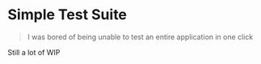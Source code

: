 # Simple Test Suite
> I was bored of being unable to test an entire application in one click

Still a lot of WIP

